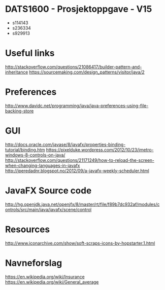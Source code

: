 # DATS1600 - Prosjektoppgave - V15

* s114143
* s236334
* s929913

# Useful links
http://stackoverflow.com/questions/21086417/builder-pattern-and-inheritance
https://sourcemaking.com/design_patterns/visitor/java/2

# Preferences
http://www.davidc.net/programming/java/java-preferences-using-file-backing-store

# GUI
http://docs.oracle.com/javase/8/javafx/properties-binding-tutorial/binding.htm
https://pixelduke.wordpress.com/2012/10/23/jmetro-windows-8-controls-on-java/
http://stackoverflow.com/questions/21171249/how-to-reload-the-screen-when-changing-languages-in-javafx
http://jperedadnr.blogspot.no/2012/09/a-javafx-weekly-scheduler.html

# JavaFX Source code
http://hg.openjdk.java.net/openjfx/8/master/rt/file/f89b7dc932af/modules/controls/src/main/java/javafx/scene/control

# Resources
http://www.iconarchive.com/show/soft-scraps-icons-by-hopstarter.1.html

# Navneforslag
https://en.wikipedia.org/wiki/Insurance
https://en.wikipedia.org/wiki/General_average
